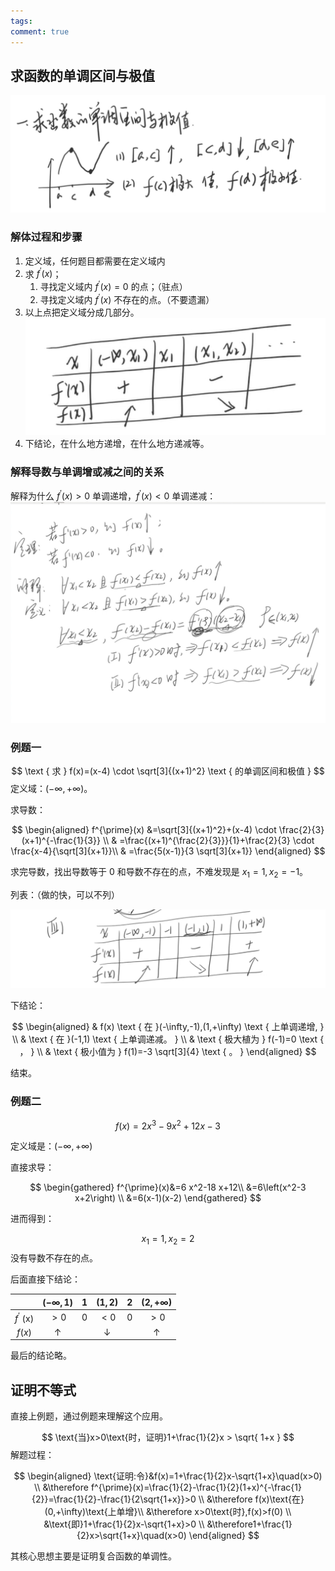 ```yaml
---
tags: 
comment: true
---
```

## 求函数的单调区间与极值

![](imgs/Pasted%20image%2020241103145156.png)

### 解体过程和步骤

1. 定义域，任何题目都需要在定义域内
2. 求 $f^{\prime}(x)$；
	1. 寻找定义域内 $f^{\prime}(x) = 0$ 的点；（驻点）
	2. 寻找定义域内 $f^{\prime}(x)$ 不存在的点。（不要遗漏）
3. 以上点把定义域分成几部分。		
	![](imgs/Pasted%20image%2020241103145704.png)
4. 下结论，在什么地方递增，在什么地方递减等。

### 解释导数与单调增或减之间的关系

解释为什么 $f^{\prime}(x) > 0$ 单调递增，$f^{\prime}(x) < 0$ 单调递减：
 ![](imgs/Pasted%20image%2020241103150001.png)

### 例题一

$$
\text { 求 } f(x)=(x-4) \cdot \sqrt[3]{(x+1)^2} \text { 的单调区间和极值 }
$$
定义域：$(-\infty,+\infty)$。

求导数：

$$
\begin{aligned}
f^{\prime}(x) &=\sqrt[3]{(x+1)^2}+(x-4) \cdot \frac{2}{3}(x+1)^{-\frac{1}{3}} \\
& =\frac{(x+1)^{\frac{2}{3}}}{1}+\frac{2}{3} \cdot \frac{x-4}{\sqrt[3]{x+1}}\\
& =\frac{5(x-1)}{3 \sqrt[3]{x+1}}
\end{aligned}
$$

求完导数，找出导数等于 $0$ 和导数不存在的点，不难发现是 $x_{1} = 1,x_{2} = -1$。

列表：（做的快，可以不列）

![](imgs/Pasted%20image%2020241103150906.png)

下结论：

$$
\begin{aligned}
& f(x) \text { 在 }(-\infty,-1),(1,+\infty) \text { 上单调递增, } \\
& \text { 在 }(-1,1) \text { 上单调递减。 } \\
& \text { 极大植为 } f(-1)=0 \text { ， } \\
& \text { 极小值为 } f(1)=-3 \sqrt[3]{4} \text { 。 }
\end{aligned}
$$

结束。

### 例题二

$$
f(x)=2 x^3-9 x^2+12 x-3
$$

定义域是：$(-\infty,+\infty)$

直接求导：

$$
\begin{gathered}
f^{\prime}(x)&=6 x^2-18 x+12\\
&=6\left(x^2-3 x+2\right) \\
&=6(x-1)(x-2)
\end{gathered}
$$

进而得到：

$$
x_{1} = 1 ,x_{2} = 2
$$
没有导数不存在的点。

后面直接下结论：

|                  | $(-\infty,1)$ | $1$ | $(1,2)$ |  2  | $(2,+\infty)$ |
| :--------------: | :-----------: | :-: | :-----: | :-: | :-----------: |
| $f^{\prime}$ (x) |     $>0$      | $0$ |  $<0$   | $0$ |     $>0$      |
|      $f(x)$      |       ↑       |     |    ↓    |     |       ↑       |

最后的结论略。


## 证明不等式

直接上例题，通过例题来理解这个应用。

$$
\text{当}x>0\text{时，证明}1+\frac{1}{2}x > \sqrt{ 1+x }
$$
解题过程：

$$
\begin{aligned}
\text{证明:令}&f(x)=1+\frac{1}{2}x-\sqrt{1+x}\quad(x>0) \\
&\therefore f^{\prime}(x)=\frac{1}{2}-\frac{1}{2}(1+x)^{-\frac{1}{2}}=\frac{1}{2}-\frac{1}{2\sqrt{1+x}}>0 \\
&\therefore f(x)\text{在}(0,+\infty)\text{上单增}\\
&\therefore x>0\text{时},f(x)>f(0) \\
&\text{即}1+\frac{1}{2}x-\sqrt{1+x}>0 \\
&\therefore1+\frac{1}{2}x>\sqrt{1+x}\quad(x>0)
\end{aligned}
$$

其核心思想主要是证明复合函数的单调性。

